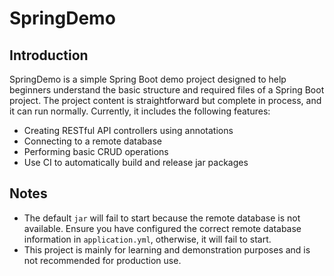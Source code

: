 # SpringDemo

## Introduction

SpringDemo is a simple Spring Boot demo project designed to help beginners understand the basic structure and required files of a Spring Boot project. The project content is straightforward but complete in process, and it can run normally. Currently, it includes the following features:

- Creating RESTful API controllers using annotations
- Connecting to a remote database
- Performing basic CRUD operations
- Use CI to automatically build and release jar packages


## Notes

- The default `jar` will fail to start because the remote database is not available. Ensure you have configured the correct remote database information in `application.yml`, otherwise, it will fail to start.
- This project is mainly for learning and demonstration purposes and is not recommended for production use.